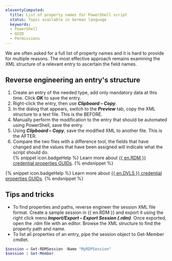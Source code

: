 ```yaml
---
eleventyComputed:
  title: List of property names for PowerShell script
  status: Topic available in German language
  keywords:
  - PowerShell
  - GUID
  - Permissions
---
```

We are often asked for a full list of property names and it is hard to provide for multiple reasons. The most effective approach remains examining the XML structure of a relevant entry to ascertain the field names.

## Reverse engineering an entry's structure
1. Create an entry of the needed type, add only mandatory data at this time. Click ***OK*** to save the entry.
1. Right-click the entry, then use ***Clipboard – Copy***.
1. In the dialog that appears, switch to the ***Preview*** tab, copy the XML structure to a text file. This is the BEFORE.
1. Manually perform the modification to the entry that should be automated using PowerShell, save the entry.
1. Using ***Clipboard – Copy***, save the modified XML to another file. This is the AFTER.
1. Compare the two files with a difference tool, the fields that have changed and the values that have been assigned will indicate what the script should do.  
{% snippet icon.badgeHelp %}
Learn more about [{{ en.RDM }} credential properties GUIDs](/powershell/rdm-powershell/xml-information/).
{% endsnippet %}

{% snippet icon.badgeHelp %}
Learn more about [{{ en.DVLS }} credential properties GUIDs](/powershell/dvls-powershell/xml-information/).
{% endsnippet %}

## Tips and tricks

* To find properties and paths, reverse engineer the session XML file format. Create a sample session in {{ en.RDM }} and export it using the right click menu ***Import/Export – Export Session (.rdm)***. Once exported, open the .rdm file with an editor. Browse the XML structure to find the property path and name.
* To list all properties of an entry, pipe the session object to Get-Member cmdlet.

```powershell
$session = Get-RDMSession -Name "MyRDPSession"  
$session | Get-Member
```
